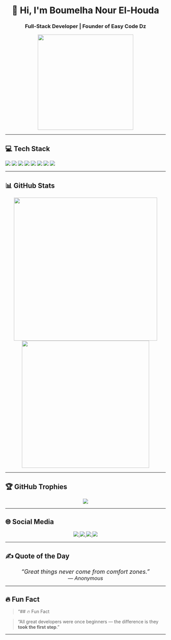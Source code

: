 <h1 align="center">👋 Hi, I'm Boumelha Nour El-Houda</h1>
<h3 align="center">Full-Stack Developer | Founder of Easy Code Dz</h3>

<p align="center">
  <img src="https://media.giphy.com/media/qgQUggAC3Pfv687qPC/giphy.gif" width="300"/>
</p>

---

## 💻 Tech Stack

<p>
  <img src="https://img.shields.io/badge/HTML5-e34c26?style=for-the-badge&logo=html5&logoColor=white" />
  <img src="https://img.shields.io/badge/CSS3-1572b6?style=for-the-badge&logo=css3&logoColor=white" />
  <img src="https://img.shields.io/badge/JavaScript-f7df1e?style=for-the-badge&logo=javascript&logoColor=black" />
  <img src="https://img.shields.io/badge/Node.js-339933?style=for-the-badge&logo=nodedotjs&logoColor=white" />
  <img src="https://img.shields.io/badge/MySQL-00758F?style=for-the-badge&logo=mysql&logoColor=white" />
  <img src="https://img.shields.io/badge/Spring-6DB33F?style=for-the-badge&logo=spring&logoColor=white" />
  <img src="https://img.shields.io/badge/Java-007396?style=for-the-badge&logo=java&logoColor=white" />
  <img src="https://img.shields.io/badge/PHP-777bb4?style=for-the-badge&logo=php&logoColor=white" />
</p>

---

## 📊 GitHub Stats

<p align="center">
  <img src="https://github-readme-stats.vercel.app/api?username=BNHDeveloper&show_icons=true&theme=tokyonight" width="450"/>
  <img src="https://github-readme-streak-stats.herokuapp.com?user=BNHDeveloper&theme=tokyonight" width="400"/>
</p>

---

## 🏆 GitHub Trophies

<p align="center">
  <img src="https://github-profile-trophy.vercel.app/?username=BNHDeveloper&theme=tokyonight&margin-w=15&margin-h=15&no-bg=true" />
</p>

---

## 🌐 Social Media

<p align="center">
  <a href="https://www.instagram.com/easy_code_dz" target="_blank">
    <img src="https://img.shields.io/badge/Instagram-E4405F?style=for-the-badge&logo=instagram&logoColor=white"/>
  </a>
  <a href="https://www.linkedin.com/in/nour-el-houda-boumelha-791514287" target="_blank">
    <img src="https://img.shields.io/badge/LinkedIn-0077B5?style=for-the-badge&logo=linkedin&logoColor=white"/>
  </a>
  <a href="https://www.tiktok.com/@easycodedz" target="_blank">
    <img src="https://img.shields.io/badge/TikTok-000000?style=for-the-badge&logo=tiktok&logoColor=white"/>
  </a>
  <a href="https://www.facebook.com/profile.php?id=100094468737676" target="_blank">
    <img src="https://img.shields.io/badge/Facebook-1877F2?style=for-the-badge&logo=facebook&logoColor=white"/>
  </a>
</p>


---

## ✍️ Quote of the Day

<p align="center">
  <i style="font-size: 18px;">“Great things never come from comfort zones.”</i><br/>
  <span style="font-size: 16px;">— <em>Anonymous</em></span>
</p>


---

## 🔥 Fun Fact

> “## 🔥 Fun Fact

> “All great developers were once beginners — the difference is they **took the first step**.”

---


